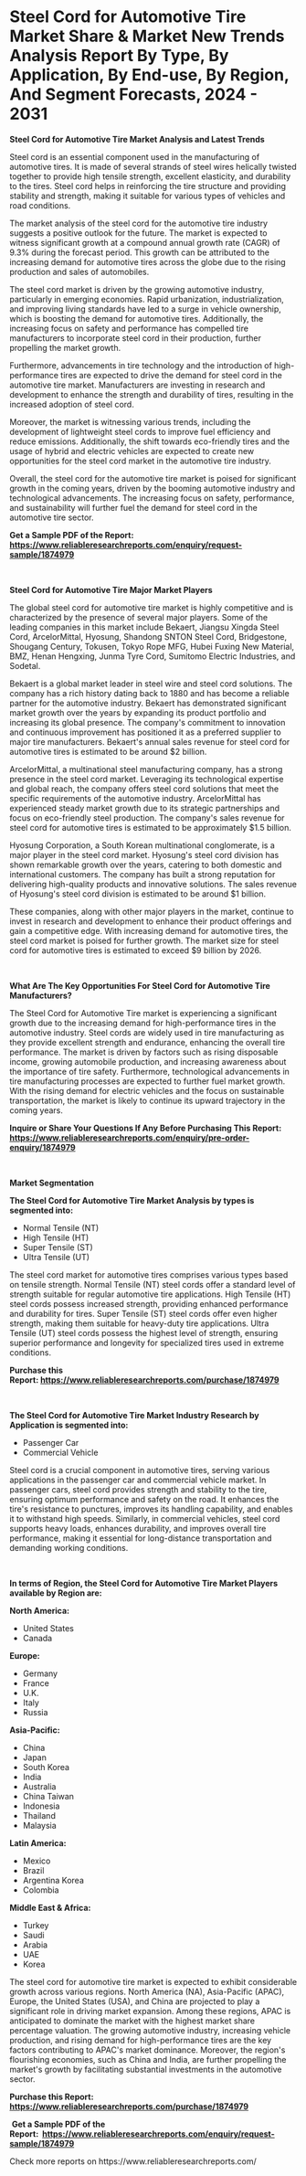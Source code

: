 <p><h1>Steel Cord for Automotive Tire Market Share & Market New Trends Analysis Report By Type, By Application, By End-use, By Region, And Segment Forecasts, 2024 - 2031</h1></p><p><strong>Steel Cord for Automotive Tire Market Analysis and Latest Trends</strong></p>
<p><p>Steel cord is an essential component used in the manufacturing of automotive tires. It is made of several strands of steel wires helically twisted together to provide high tensile strength, excellent elasticity, and durability to the tires. Steel cord helps in reinforcing the tire structure and providing stability and strength, making it suitable for various types of vehicles and road conditions.</p><p>The market analysis of the steel cord for the automotive tire industry suggests a positive outlook for the future. The market is expected to witness significant growth at a compound annual growth rate (CAGR) of 9.3% during the forecast period. This growth can be attributed to the increasing demand for automotive tires across the globe due to the rising production and sales of automobiles.</p><p>The steel cord market is driven by the growing automotive industry, particularly in emerging economies. Rapid urbanization, industrialization, and improving living standards have led to a surge in vehicle ownership, which is boosting the demand for automotive tires. Additionally, the increasing focus on safety and performance has compelled tire manufacturers to incorporate steel cord in their production, further propelling the market growth.</p><p>Furthermore, advancements in tire technology and the introduction of high-performance tires are expected to drive the demand for steel cord in the automotive tire market. Manufacturers are investing in research and development to enhance the strength and durability of tires, resulting in the increased adoption of steel cord.</p><p>Moreover, the market is witnessing various trends, including the development of lightweight steel cords to improve fuel efficiency and reduce emissions. Additionally, the shift towards eco-friendly tires and the usage of hybrid and electric vehicles are expected to create new opportunities for the steel cord market in the automotive tire industry.</p><p>Overall, the steel cord for the automotive tire market is poised for significant growth in the coming years, driven by the booming automotive industry and technological advancements. The increasing focus on safety, performance, and sustainability will further fuel the demand for steel cord in the automotive tire sector.</p></p>
<p><strong>Get a Sample PDF of the Report:&nbsp; <a href="https://www.reliableresearchreports.com/enquiry/request-sample/1874979">https://www.reliableresearchreports.com/enquiry/request-sample/1874979</a></strong></p>
<p>&nbsp;</p>
<p><strong>Steel Cord for Automotive Tire Major Market Players</strong></p>
<p><p>The global steel cord for automotive tire market is highly competitive and is characterized by the presence of several major players. Some of the leading companies in this market include Bekaert, Jiangsu Xingda Steel Cord, ArcelorMittal, Hyosung, Shandong SNTON Steel Cord, Bridgestone, Shougang Century, Tokusen, Tokyo Rope MFG, Hubei Fuxing New Material, BMZ, Henan Hengxing, Junma Tyre Cord, Sumitomo Electric Industries, and Sodetal.</p><p>Bekaert is a global market leader in steel wire and steel cord solutions. The company has a rich history dating back to 1880 and has become a reliable partner for the automotive industry. Bekaert has demonstrated significant market growth over the years by expanding its product portfolio and increasing its global presence. The company's commitment to innovation and continuous improvement has positioned it as a preferred supplier to major tire manufacturers. Bekaert's annual sales revenue for steel cord for automotive tires is estimated to be around $2 billion.</p><p>ArcelorMittal, a multinational steel manufacturing company, has a strong presence in the steel cord market. Leveraging its technological expertise and global reach, the company offers steel cord solutions that meet the specific requirements of the automotive industry. ArcelorMittal has experienced steady market growth due to its strategic partnerships and focus on eco-friendly steel production. The company's sales revenue for steel cord for automotive tires is estimated to be approximately $1.5 billion.</p><p>Hyosung Corporation, a South Korean multinational conglomerate, is a major player in the steel cord market. Hyosung's steel cord division has shown remarkable growth over the years, catering to both domestic and international customers. The company has built a strong reputation for delivering high-quality products and innovative solutions. The sales revenue of Hyosung's steel cord division is estimated to be around $1 billion.</p><p>These companies, along with other major players in the market, continue to invest in research and development to enhance their product offerings and gain a competitive edge. With increasing demand for automotive tires, the steel cord market is poised for further growth. The market size for steel cord for automotive tires is estimated to exceed $9 billion by 2026.</p></p>
<p>&nbsp;</p>
<p><strong>What Are The Key Opportunities For Steel Cord for Automotive Tire Manufacturers?</strong></p>
<p><p>The Steel Cord for Automotive Tire market is experiencing a significant growth due to the increasing demand for high-performance tires in the automotive industry. Steel cords are widely used in tire manufacturing as they provide excellent strength and endurance, enhancing the overall tire performance. The market is driven by factors such as rising disposable income, growing automobile production, and increasing awareness about the importance of tire safety. Furthermore, technological advancements in tire manufacturing processes are expected to further fuel market growth. With the rising demand for electric vehicles and the focus on sustainable transportation, the market is likely to continue its upward trajectory in the coming years.</p></p>
<p><strong>Inquire or Share Your Questions If Any Before Purchasing This Report: <a href="https://www.reliableresearchreports.com/enquiry/pre-order-enquiry/1874979">https://www.reliableresearchreports.com/enquiry/pre-order-enquiry/1874979</a></strong></p>
<p>&nbsp;</p>
<p><strong>Market Segmentation</strong></p>
<p><strong>The Steel Cord for Automotive Tire Market Analysis by types is segmented into:</strong></p>
<p><ul><li>Normal Tensile (NT)</li><li>High Tensile (HT)</li><li>Super Tensile (ST)</li><li>Ultra Tensile (UT)</li></ul></p>
<p><p>The steel cord market for automotive tires comprises various types based on tensile strength. Normal Tensile (NT) steel cords offer a standard level of strength suitable for regular automotive tire applications. High Tensile (HT) steel cords possess increased strength, providing enhanced performance and durability for tires. Super Tensile (ST) steel cords offer even higher strength, making them suitable for heavy-duty tire applications. Ultra Tensile (UT) steel cords possess the highest level of strength, ensuring superior performance and longevity for specialized tires used in extreme conditions.</p></p>
<p><strong>Purchase this Report:&nbsp;<a href="https://www.reliableresearchreports.com/purchase/1874979">https://www.reliableresearchreports.com/purchase/1874979</a></strong></p>
<p>&nbsp;</p>
<p><strong>The Steel Cord for Automotive Tire Market Industry Research by Application is segmented into:</strong></p>
<p><ul><li>Passenger Car</li><li>Commercial Vehicle</li></ul></p>
<p><p>Steel cord is a crucial component in automotive tires, serving various applications in the passenger car and commercial vehicle market. In passenger cars, steel cord provides strength and stability to the tire, ensuring optimum performance and safety on the road. It enhances the tire's resistance to punctures, improves its handling capability, and enables it to withstand high speeds. Similarly, in commercial vehicles, steel cord supports heavy loads, enhances durability, and improves overall tire performance, making it essential for long-distance transportation and demanding working conditions.</p></p>
<p>&nbsp;</p>
<p><strong>In terms of Region, the Steel Cord for Automotive Tire Market Players available by Region are:</strong></p>
<p>
    <p> <strong> North America: </strong>
        <ul>
            <li>United States</li>
            <li>Canada</li>
        </ul>
        </p> 
    <p> <strong> Europe: </strong>
        <ul>
            <li>Germany</li>
            <li>France</li>
            <li>U.K.</li>
            <li>Italy</li>
            <li>Russia</li>
        </ul>
        </p> 
    <p> <strong> Asia-Pacific: </strong>
        <ul>
            <li>China</li>
            <li>Japan</li>
            <li>South Korea</li>
            <li>India</li>
            <li>Australia</li>
            <li>China Taiwan</li>
            <li>Indonesia</li>
            <li>Thailand</li>
            <li>Malaysia</li>
        </ul>
        </p> 
    <p> <strong> Latin America: </strong>
        <ul>
            <li>Mexico</li>
            <li>Brazil</li>
            <li>Argentina Korea</li>
            <li>Colombia</li>
        </ul>
        </p> 
    <p> <strong> Middle East & Africa: </strong>
        <ul>
            <li>Turkey</li>
            <li>Saudi</li>
            <li>Arabia</li>
            <li>UAE</li>
            <li>Korea</li>
        </ul>
    </p>
    </p>
<p><p>The steel cord for automotive tire market is expected to exhibit considerable growth across various regions. North America (NA), Asia-Pacific (APAC), Europe, the United States (USA), and China are projected to play a significant role in driving market expansion. Among these regions, APAC is anticipated to dominate the market with the highest market share percentage valuation. The growing automotive industry, increasing vehicle production, and rising demand for high-performance tires are the key factors contributing to APAC's market dominance. Moreover, the region's flourishing economies, such as China and India, are further propelling the market's growth by facilitating substantial investments in the automotive sector.</p></p>
<p><strong>Purchase this Report: <a href="https://www.reliableresearchreports.com/purchase/1874979">https://www.reliableresearchreports.com/purchase/1874979</a></strong></p>
<p>&nbsp;<strong>Get a Sample PDF of the Report:&nbsp;&nbsp;<a href="https://www.reliableresearchreports.com/enquiry/request-sample/1874979">https://www.reliableresearchreports.com/enquiry/request-sample/1874979</a></strong></p>
<p><strong></strong></p>
<p>Check more reports on https://www.reliableresearchreports.com/</p>